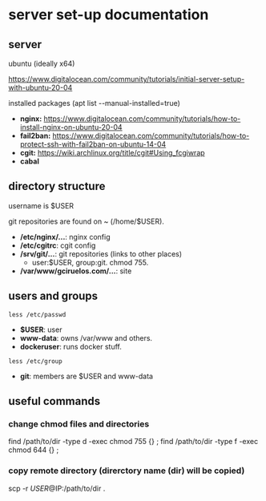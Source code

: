 # server set-up documentation

## server

ubuntu (ideally x64)

https://www.digitalocean.com/community/tutorials/initial-server-setup-with-ubuntu-20-04

installed packages (apt list --manual-installed=true)


* **nginx:** https://www.digitalocean.com/community/tutorials/how-to-install-nginx-on-ubuntu-20-04
* **fail2ban:** https://www.digitalocean.com/community/tutorials/how-to-protect-ssh-with-fail2ban-on-ubuntu-14-04
* **cgit:** https://wiki.archlinux.org/title/cgit#Using_fcgiwrap
* **cabal**


## directory structure

username is $USER

git repositories are found on ~ (/home/$USER).

* **/etc/nginx/...**: nginx config
* **/etc/cgitrc**: cgit config
* **/srv/git/...**: git repositories (links to other places)
  * user:$USER, group:git. chmod 755.
* **/var/www/gciruelos.com/...**: site


## users and groups

`less /etc/passwd`

* **$USER**: user
* **www-data**: owns /var/www and others.
* **dockeruser**: runs docker stuff.

`less /etc/group`
* **git**: members are $USER and www-data


## useful commands

### change chmod files and directories
find /path/to/dir -type d -exec chmod 755 {} \;
find /path/to/dir -type f -exec chmod 644 {} \;


### copy remote directory (direrctory name (dir) will be copied)
scp -r $USER@$IP:/path/to/dir .
